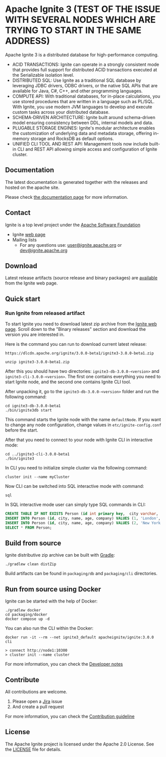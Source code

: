 Apache Ignite 3 (TEST OF THE ISSUE WITH SEVERAL NODES WHICH ARE TRYING TO START IN THE SAME ADDRESS)
===

Apache Ignite 3 is a distributed database for high-performance computing.

* ACID TRANSACTIONS: Ignite can operate in a strongly consistent mode that provides full support for distributed ACID transactions executed at the Serializable isolation level.
* DISTRIBUTED SQL: Use Ignite as a traditional SQL database by leveraging JDBC drivers, ODBC drivers, or the native SQL APIs that are available for Java, C#, C++, and other programming languages.
* COMPUTE API: With traditional databases, for in-place calculations, you use stored procedures that are written in a language such as PL/SQL. With Ignite, you use modern JVM languages to develop and execute custom tasks across your distributed database.
* SCHEMA-DRIVEN ARCHITECTURE: Ignite built around schema-driven model ensuring consistency between DDL, internal models and data.
* PLUGABLE STORAGE ENGINES: Ignite's modular architecture enables the customization of underlying data and metadata storage, offering in-memory storage and RocksDB as default options.
* UNIFIED CLI TOOL AND REST API: Management tools now include built-in CLI and REST API allowing simple access and configuration of Ignite cluster.

## Documentation

The latest documentation is generated together with the releases and hosted on the apache site.

Please check [the documentation page](https://ignite.apache.org/docs/ignite3/latest/) for more information.

## Contact

Ignite is a top level project under the [Apache Software Foundation](https://apache.org)

* Ignite [web page](https://ignite.apache.org)
* Mailing lists
    * For any questions use: [user@ignite.apache.org](https://lists.apache.org/list.html?user@ignite.apache.org) or [dev@ignite.apache.org](https://lists.apache.org/list.html?dev@ignite.apache.org)

## Download

Latest release artifacts (source release and binary packages) are [available](https://ignite.apache.org/download.cgi) from the Ignite web page.

## Quick start

### Run Ignite from released artifact

To start Ignite you need to download latest zip archive from the [Ignite web page](https://ignite.apache.org/download.cgi). 
Scroll down to the "Binary releases" section and download the version you are interested in.

Here is the command you can run to download current latest release:

```shell
https://dlcdn.apache.org/ignite/3.0.0-beta1/ignite3-3.0.0-beta1.zip
```

```shell
unzip ignite3-3.0.0-beta1.zip
```
After this you should have two directories: `ignite3-db-3.0.0-<version>` and `ignite3-cli-3.0.0-<version>`. 
The first one contains everything you need to start Ignite node, and the second one contains Ignite CLI tool.

After unpacking it, go to the `ignite3-db-3.0.0-<version>` folder and run the following command:

```shell
cd ignite3-db-3.0.0-beta1
./bin/ignite3db start
```

This command starts the Ignite node with the name `defaultNode`. 
If you want to change any node configuration, change values in `etc/ignite-config.conf` before the start.

After that you need to connect to your node with Ignite CLI in interactive mode:

```shell
cd ../ignite3-cli-3.0.0-beta1
./bin/ignite3
```

In CLI you need to initialize simple cluster via the following command:

```
cluster init --name myCluster
```

Now CLI can be switched into SQL interactive mode with command:

```
sql
```

In SQL interactive mode user can simply type SQL commands in CLI:

```sql
CREATE TABLE IF NOT EXISTS Person (id int primary key,  city varchar,  name varchar,  age int,  company varchar);
INSERT INTO Person (id, city, name, age, company) VALUES (1, 'London', 'John Doe', 42, 'Apache');
INSERT INTO Person (id, city, name, age, company) VALUES (2, 'New York', 'Jane Doe', 36, 'Apache');
SELECT * FROM Person;
```

## Build from source

Ignite distributive zip archive can be built with [Gradle](https://gradle.org/):

```shell
./gradlew clean distZip
```

Build artifacts can be found in `packaging/db` and `packaging/cli` directories.

## Run from source using Docker

Ignite can be started with the help of Docker:

```shell
./gradlew docker
cd packaging/docker
docker compose up -d
```

You can also run the CLI within the Docker:

```shell
docker run -it --rm --net ignite3_default apacheignite/ignite:3.0.0 cli
```

```
> connect http://node1:10300
> cluster init --name cluster
```

For more information, you can check the [Developer notes](./DEVNOTES.md)

## Contribute

All contributions are welcome.

1. Please open a [Jira](https://issues.apache.org/jira/projects/IGNITE/issues) issue
2. And create a pull request

For more information, you can check the [Contribution guideline](./CONTRIBUTING.md)

## License

The Apache Ignite project is licensed under the Apache 2.0 License. See the [LICENSE](./LICENSE.txt) file for details.
